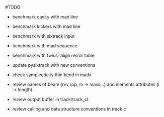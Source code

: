 #TODO

* benchmark cavity with mad line
* benchmark kickers with mad line
* benchmark with sixtrack input
* benchmark with mad sequence
* benchmark with twiss+align+error table
* update pysixtrack with new conventions
* check symplecticity thin bend in madx

* review names of beam (rvv,rpp, m -> mass...) and elements attributes (l -> length)

* review output buffer in track/track_cl

* review calling and data structure conventions in track.c
